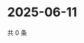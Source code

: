 # 2025-06-11

共 0 条

<!-- BEGIN ZHIHUVIDEO -->
<!-- 最后更新时间 Wed Jun 11 2025 16:16:06 GMT+0800 (China Standard Time) -->

<!-- END ZHIHUVIDEO -->
